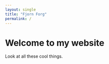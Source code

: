 ```yaml
---
layout: single
title: "Fjorn Forg"
permalink: /
---
```


# Welcome to my website

Look at all these cool things.
